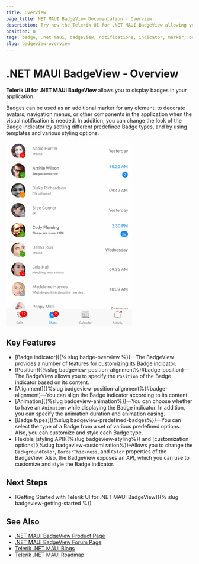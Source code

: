 ```yaml
---
title: Overview
page_title: NET MAUI BadgeView Documentation - Overview
description: Try now the Telerik UI for .NET MAUI BadgeView allowing you to display badges in your application
position: 0
tags: badge, .net maui, badgeview, notifications, indicator, marker, badge for .net maui
slug: badgeview-overview
---
```


# .NET MAUI BadgeView - Overview

**Telerik UI for .NET MAUI BadgeView** allows you to display badges in your application.

Badges can be used as an additional marker for any element: to decorate avatars, navigation menus, or other components in the application when the visual notification is needed. In addition, you can change the look of the Badge indicator by setting different predefined Badge types, and by using templates and various styling options.    

![BadgeView Overview](images/badgeview-overview.png)


## Key Features

* [Badge indicator]({% slug badge-overview %})&mdash;The BadgeView provides a number of features for customizing its Badge indicator.
* [Position]({%slug badgeview-position-alignment%}#badge-position)&mdash;The BadgeView allows you to specify the `Position` of the Badge indicator based on its content.
* [Alignment]({%slug badgeview-position-alignment%}#badge-alignment)&mdash;You can align the Badge indicator according to its content.
* [Animation]({%slug badgeview-animation%})&mdash;You can choose whether to have an `Animation` while displaying the Badge indicator. In addition, you can specify the animation duration and animation easing.
* [Badge types]({%slug badgeview-predefined-badges%})&mdash;You can select the type of a Badge from a set of various predefined options. Also, you can customize and style each Badge type.
* Flexible [styling API]({%slug badgeview-styling%}) and [customization options]({%slug badgeview-customization%})–Allows you to change the `BackgroundColor`, `BorderThickness`, and `Color` properties of the BadgeView. Also, the BadgeView exposes an API, which you can use to customize and style the Badge indicator.

## Next Steps

- [Getting Started with Telerik UI for .NET MAUI BadgeView]({% slug badgeview-getting-started %})

## See Also

- [.NET MAUI BadgeView Product Page](https://www.telerik.com/maui-ui/badgeview)
- [.NET MAUI BadgeView Forum Page](https://www.telerik.com/forums/maui?tagId=1900)
- [Telerik .NET MAUI Blogs](https://www.telerik.com/blogs/mobile-net-maui)
- [Telerik .NET MAUI Roadmap](https://www.telerik.com/support/whats-new/maui-ui/roadmap)
